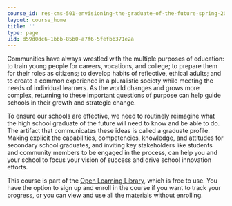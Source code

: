 ```yaml
---
course_id: res-cms-501-envisioning-the-graduate-of-the-future-spring-2020
layout: course_home
title: ''
type: page
uid: d59d0dc6-1bbb-85b0-a7f6-5fefbb371e2a
---
```

Communities have always wrestled with the multiple purposes of education: to train young people for careers, vocations, and college; to prepare them for their roles as citizens; to develop habits of reflective, ethical adults; and to create a common experience in a pluralistic society while meeting the needs of individual learners. As the world changes and grows more complex, returning to these important questions of purpose can help guide schools in their growth and strategic change.

To ensure our schools are effective, we need to routinely reimagine what the high school graduate of the future will need to know and be able to do. The artifact that communicates these ideas is called a graduate profile. Making explicit the capabilities, competencies, knowledge, and attitudes for secondary school graduates, and inviting key stakeholders like students and community members to be engaged in the process, can help you and your school to focus your vision of success and drive school innovation efforts.

This course is part of the [Open Learning Library](https://openlearninglibrary.mit.edu/), which is free to use. You have the option to sign up and enroll in the course if you want to track your progress, or you can view and use all the materials without enrolling.
